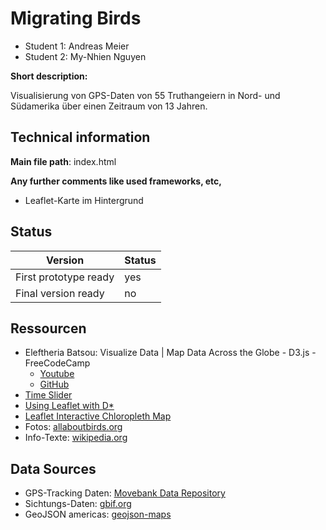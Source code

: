 # Migrating Birds

* Student 1: Andreas Meier
* Student 2: My-Nhien Nguyen

**Short description:**
 
 Visualisierung von GPS-Daten von 55 Truthangeiern in Nord- und Südamerika über einen Zeitraum von 13 Jahren.

## Technical information
**Main file path**: index.html

**Any further comments like used frameworks, etc,**
* Leaflet-Karte im Hintergrund

## Status

|Version|Status|
|--|--|
|First prototype ready | yes |
|Final version ready  | no |



## Ressourcen
* Eleftheria Batsou: Visualize Data | Map Data Across the Globe - D3.js - FreeCodeCamp
    * [Youtube](https://www.youtube.com/watch?v=dJbpo8R47D0)
    * [GitHub](https://github.com/EleftheriaBatsou/Map-Data-Across-the-Globe)
* [Time Slider](https://bl.ocks.org/johnwalley/e1d256b81e51da68f7feb632a53c3518)
* [Using Leaflet with D*](https://www.d3-graph-gallery.com/graph/bubblemap_leaflet_basic.html)
* [Leaflet Interactive Chloropleth Map](https://leafletjs.com/examples/choropleth/)
* Fotos: [allaboutbirds.org](https://www.allaboutbirds.org/guide/Turkey_Vulture/id)
* Info-Texte: [wikipedia.org](https://de.wikipedia.org/wiki/Truthahngeier)

## Data Sources
* GPS-Tracking Daten: [Movebank Data Repository](https://www.datarepository.movebank.org/handle/10255/move.607)
* Sichtungs-Daten: [gbif.org](https://www.gbif.org/species/2481930)
* GeoJSON americas: [geojson-maps](https://geojson-maps.ash.ms/)
